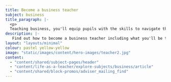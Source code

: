 ```yaml
---
title: Become a business teacher
subject: business
title_paragraph: |-
  <p>
  Teaching business, you'll equip pupils with the skills to navigate the world of work and develop the leaders of tomorrow. You'll teach them to think critically and confidently tackle the challenges of the global economy.</p>
description: |-
   Find out how to become a business teacher including what you'll be teaching and what funding is available to help you train.
layout: "layouts/minimal"
colour: pastel yellow-yellow
image: "static/images/content/hero-images/teacher2.jpg"
content:
  - "content/shared/subject-pages/header"
  - "content/life-as-a-teacher/explore-subjects/business/article"
  - "content/shared/block-promos/adviser_mailing_find"
---
```

